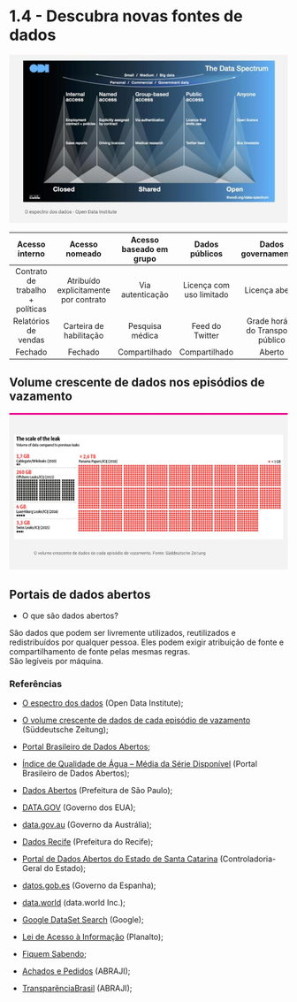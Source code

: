 # 1.4 - Descubra novas fontes de dados  

<p align="center"><img src="Imagens/1.4.jpg"></p>
</p>

| Acesso interno | Acesso nomeado | Acesso baseado em grupo | Dados públicos | Dados governamentais |
| :--------------: | :----------------: | :--------------: | :-------------: | :---------------: |
| Contrato de trabalho + políticas | Atribuído explicitamente por contrato | Via autenticação | Licença com uso limitado | Licença aberta |
| Relatórios de vendas | Carteira de habilitação | Pesquisa médica | Feed do Twitter | Grade horária do Transporte público |
| Fechado |Fechado| Compartilhado | Compartilhado | Aberto |  

</p>

## Volume crescente de dados nos episódios de vazamento

<p align="center"><img src="Imagens/1.2.4.jpg"></p>


## Portais de dados abertos

* O que são dados abertos?  

São dados que podem ser livremente utilizados, reutilizados e redistribuídos por qualquer pessoa. Eles podem exigir atribuição de fonte e compartilhamento de fonte pelas mesmas regras.  
São legíveis por máquina.  

### Referências

- [O espectro dos dados]() (Open Data Institute);  

- [O volume crescente de dados de cada episódio de vazamento](https://panamapapers.sueddeutsche.de/articles/56febff0a1bb8d3c3495adf4/) (Süddeutsche Zeitung);  

- [Portal Brasileiro de Dados Abertos](http://www.dados.gov.br/);  

- [Índice de Qualidade de Água – Média da Série Disponível](http://www.dados.gov.br/dataset/indice-de-qualidade-de-agua-media-da-serie-disponivel) (Portal Brasileiro de Dados Abertos);  

- [Dados Abertos](http://dados.prefeitura.sp.gov.br/pt_PT/) (Prefeitura de São Paulo);

- [DATA.GOV](https://www.data.gov/) (Governo dos EUA);  

- [data.gov.au](https://data.gov.au/) (Governo da Austrália);  

- [Dados Recife](http://dados.recife.pe.gov.br/) (Prefeitura do Recife);  

- [Portal de Dados Abertos do Estado de Santa Catarina](http://dados.sc.gov.br/) (Controladoria-Geral do Estado);  

- [datos.gob.es](https://datos.gob.es/) (Governo da Espanha);  

- [data.world](https://data.world/) (data.world Inc.);  

- [Google DataSet Search](https://datasetsearch.research.google.com/) (Google);  

- [Lei de Acesso à Informação](http://www.planalto.gov.br/ccivil_03/_ato2011-2014/2011/lei/l12527.htm) (Planalto);  

- [Fiquem Sabendo](https://fiquemsabendo.com.br/);  

- [Achados e Pedidos](http://www.achadosepedidos.org.br/) (ABRAJI);  

- [TransparênciaBrasil](https://www.transparencia.org.br/) (ABRAJI);  

